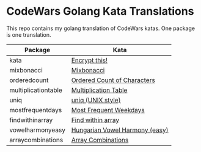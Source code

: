 # CodeWars Golang Kata Translations

This repo contains my golang translation of CodeWars katas. One package is one translation.

| Package              | Kata                                                                                     |
|----------------------|------------------------------------------------------------------------------------------|
| kata                 | [Encrypt this!](https://www.codewars.com/kata/5848565e273af816fb000449)                  |
| mixbonacci           | [Mixbonacci](https://www.codewars.com/kata/5811aef3acdf4dab5e000251)                     |
| orderedcount         | [Ordered Count of Characters](https://www.codewars.com/kata/57a6633153ba33189e000074)    |
| multiplicationtable  | [Multiplication Table](https://www.codewars.com/kata/534d2f5b5371ecf8d2000a08)           |
| uniq                 | [uniq (UNIX style)](https://www.codewars.com/kata/52249faee9abb9cefa0001ee)              |
| mostfrequentdays     | [Most Frequent Weekdays](https://www.codewars.com/kata/56eb16655250549e4b0013f4)         |
| findwithinarray      | [Find within array](https://www.codewars.com/kata/51f082ba7297b8f07f000001)              |
| vowelharmonyeasy     | [Hungarian Vowel Harmony (easy)](https://www.codewars.com/kata/57fd696e26b06857eb0011e7) |
| arraycombinations    | [Array Combinations](https://www.codewars.com/kata/59e66e48fc3c499ec5000103)             |
